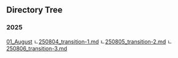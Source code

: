 ## Directory Tree

### 2025

[01_August](https://github.com/kh1012/til/tree/main/2025/01_August)
    ㄴ[250804_transition-1.md](https://github.com/kh1012/til/blob/main/2025/01_August/250804_transition-1.md)
    ㄴ[250805_transition-2.md](https://github.com/kh1012/til/blob/main/2025/01_August/250805_transition-2.md)
    ㄴ[250806_transition-3.md](https://github.com/kh1012/til/blob/main/2025/01_August/250806_transition-3.md)


